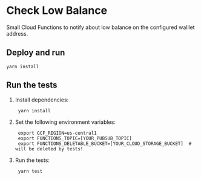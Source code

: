 # Check Low Balance
Small Cloud Functions to notify about low balance on the configured walllet address.

## Deploy and run

```
yarn install
```

## Run the tests

1. Install dependencies:

        yarn install

1. Set the following environment variables:

        export GCF_REGION=us-central1
        export FUNCTIONS_TOPIC=[YOUR_PUBSUB_TOPIC]
        export FUNCTIONS_DELETABLE_BUCKET=[YOUR_CLOUD_STORAGE_BUCKET]  # will be deleted by tests!

1. Run the tests:

        yarn test
